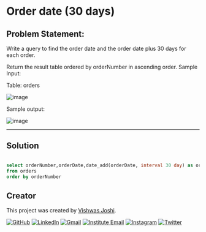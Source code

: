 # Order date (30 days)

## Problem Statement:

Write a query to find the order date and the order date plus 30 days for each order.

Return the result table ordered by orderNumber in ascending order.
Sample Input:

Table: orders

![image](https://github.com/vishwasjoshi2019/DSML/assets/98074283/69627750-17ae-48c0-ba37-7711d916c590)



Sample output:

![image](https://github.com/vishwasjoshi2019/DSML/assets/98074283/dd618101-121b-4ea4-801f-4f8cd3ddcab3)


---

## Solution

```sql

select orderNumber,orderDate,date_add(orderDate, interval 30 day) as order_date_plus_30_days
from orders 
order by orderNumber


```
## Creator

This project was created by [Vishwas Joshi](https://github.com/vishwasjoshi2019).


[![GitHub](https://img.shields.io/badge/GitHub-%40vishwasjoshi2019-blue)](https://github.com/vishwasjoshi2019)
[![LinkedIn](https://img.shields.io/badge/LinkedIn-%40vishwasjoshi2019-blue)](https://www.linkedin.com/in/vishwasjoshi2019/)
[![Gmail](https://img.shields.io/badge/Gmail-vishwasjoshi2019%40gmail.com-red)](mailto:vishwasjoshi2019@gmail.com)
[![Institute Email](https://img.shields.io/badge/Institute%20Email-vishwas.j%40iitgn.ac.in-red)](mailto:vishwas.j@iitgn.ac.in)
[![Instagram](https://img.shields.io/badge/Instagram-%40cursed__geek-orange)](https://www.instagram.com/cursed_geek/)
[![Twitter](https://img.shields.io/badge/Twitter-%40Vishwas79116150-blue)](https://twitter.com/Vishwas79116150)



